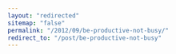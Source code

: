 ```yaml
---
layout: "redirected"
sitemap: "false"
permalink: "/2012/09/be-productive-not-busy/"
redirect_to: "/post/be-productive-not-busy"
---
```




